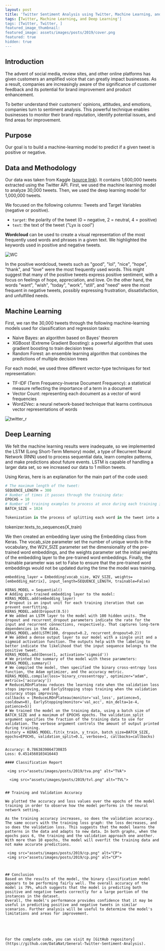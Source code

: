 ```yaml
---
layout: post
title: 'Twitter Sentiment Analysis using Twitter, Machine Learning, and Deep Learning'
tags: [Twitter, Machine Learning, and Deep Learning']
tags: [Twitter, Twitter, ]
featured_image_thumbnail:
featured_image: assets/images/posts/2019/cover.png
featured: true
hidden: true
---
```

## Introduction

The advent of social media, review sites, and other online platforms has given customers an amplified voice that can greatly impact businesses. As a result, companies are increasingly aware of the significance of customer feedback and its potential for brand improvement and product enhancement.

To better understand their customers' opinions, attitudes, and emotions, companies turn to sentiment analysis. This powerful technique enables businesses to monitor their brand reputation, identify potential issues, and find areas for improvement.

## Purpose

Our goal is to build a machine-learning model to predict if a given tweet is positive or negative.

## Data and Methodology

Our data was taken from Kaggle ([source link](https://www.kaggle.com/datasets/kazanova/sentiment140)). It contains 1,600,000 tweets extracted using the Twitter API. First, we used the machine learning model to analyze 30,000 tweets. Then, we used the deep learning model for 1,000,000 tweets.

We focused on the following columns: Tweets and Target Variables (negative or positive).
- `target`: the polarity of the tweet (0 = negative, 2 = neutral, 4 = positive)
- `text`: the text of the tweet ("Lyx is cool")

**Wordcloud** can be used to create a visual representation of the most frequently used words and phrases in a given text. We highlighted the keywords used in positive and negative tweets.

 <img src="assets/images/posts/2019/wc.png" alt="WC">

In the positive wordcloud, tweets such as "good", "lol", "nice", "hope", "thank", and "love" were the most frequently used words. This might suggest that many of the positive tweets express positive sentiment, with a focus on feelings of hope, appreciation, and love. On the other hand, the words "want", "wish", "today", "work", "still", and "need" were the most frequent in negative tweets, possibly expressing frustration, dissatisfaction, and unfulfilled needs.

## Machine Learning

First, we ran the 30,000 tweets through the following machine-learning models used for classification and regression tasks:
- Naive Bayes: an algorithm based on Bayes' theorem
- XGBoost (Extreme Gradient Boosting): a powerful algorithm that uses gradient boosting to train decision trees
- Random Forest: an ensemble learning algorithm that combines the predictions of multiple decision trees

For each model, we used three different vector-type techniques for text representation:
- TF-IDF (Term Frequency-Inverse Document Frequency): a statistical measure reflecting the importance of a term in a document
- Vector Count: representing each document as a vector of word frequencies
- Word2Vec: a neural network-based technique that learns continuous vector representations of words

 <img src="assets/images/posts/2019/twitter_r.png" alt="twitter_r">

## Deep Learning

We felt the machine learning results were inadequate, so we implemented the LSTM (Long Short-Term Memory) model, a type of Recurrent Neural Network (RNN) used to process sequential data, learn complex patterns, and make predictions about future events. LSTM is capable of handling a larger data set, so we increased our data to 1 million tweets.

Using Keras, here is an explanation for the main part of the code used:

```python
# The maximum length of the tweet:
SEQUENCE_LENGTH = 300
# Number of times it passes through the training data:
EPOCHS = 10
# Number of training examples to process at once during each training iteration:
BATCH_SIZE = 1024

Tokenization is the process of splitting each word in the tweet into a sequence of integer tokens that correspond to the words in each tweet in the sequence. We tokenized the tweets in the `X_train` using the tokenizer object, which was created earlier, and achieved the following results:

```
tokenizer.texts_to_sequences(X_train)

We then created an embedding layer using the Embedding class from Keras. The vocab_size parameter set the number of unique words in the vocabulary, the W2V_SIZE parameter set the dimensionality of the pre-trained word embeddings, and the weights parameter set the initial weights of the embedding layer to the pre-trained word embeddings. Finally, the trainable parameter was set to False to ensure that the pre-trained word embeddings would not be updated during the time the model was training.
```
embedding_layer = Embedding(vocab_size, W2V_SIZE, weights=[embedding_matrix], input_length=SEQUENCE_LENGTH, trainable=False)
```

```
KERAS_MODEL = Sequential()
# Adding pre-trained embedding layer to the model:
KERAS_MODEL.add(embedding_layer)
# Dropout is an input unit for each training iteration that can prevent overfitting.
KERAS_MODEL.add(Dropout(0.5))
# We added an LSTM layer to the model with 100 hidden units. The dropout and recurrent_dropout parameters indicate the rate for the input and recurrent connections, respectively. That captures long-term dependencies in the data.
KERAS_MODEL.add(LSTM(100, dropout=0.2, recurrent_dropout=0.2))
# We added a dense output layer to our model with a single unit and a sigmoid activation function. The outputs help with the labeling to better indicate the likelihood that the input sequence belongs to the positive tweet.
KERAS_MODEL.add(Dense(1, activation='sigmoid'))
# We printed the summary of the model with these parameters:
KERAS_MODEL.summary()
# We compiled the model, then specified the binary cross-entropy loss function, the Adam optimizer, and the accuracy metric.
KERAS_MODEL.compile(loss='binary_crossentropy', optimizer="adam", metrics=['accuracy'])
# ReduceLROnPlateau reduces the learning rate when the validation loss stops improving, and EarlyStopping stops training when the validation accuracy stops improving.
callbacks = [ReduceLROnPlateau(monitor='val_loss', patience=5, cooldown=0), EarlyStopping(monitor='val_acc', min_delta=1e-4, patience=5)]
# We trained the model on the training data, using a batch size of BATCH_SIZE and a maximum of EPOCHS epochs. The validation_split argument specifies the fraction of the training data to use for validation. The verbose argument controls the amount of output printed during training.
history = KERAS_MODEL.fit(x_train, y_train, batch_size=BATCH_SIZE, epochs=EPOCHS, validation_split=0.1, verbose=1, callbacks=callbacks) ```

Accuracy: 0.7863839864730835
Loss: 0.4514560103416443

#### Classification Report

 <img src="assets/images/posts/2019/tva.png" alt="TVA">

  <img src="assets/images/posts/2019/tvl.png" alt="TVL">


## Training and Validation Accuracy

We plotted the accuracy and loss values over the epochs of the model training in order to observe how the model performs in the neural network setting.

As the training accuracy increases, so does the validation accuracy. The same occurs with the training loss graph: the loss decreases, and so does the validation loss. This suggests that the model learns the patterns in the data and adapts to new data. In both graphs, when the epochs pass 6, the training and the validation approach one another. With more than 10 epochs, the model will overfit the training data and not make accurate predictions.

 <img src="assets/images/posts/2019/cp.png" alt="CP">
 <img src="assets/images/posts/2019/cp.png" alt="CP">



## Conclusion
Based on the results of the model, the binary classification model appears to be performing fairly well. The overall accuracy of the model is 79%, which suggests that the model is predicting both positive and negative tweets correctly for a large portion of the instances in the dataset.
Overall, the model's performance provides confidence that it may be useful in predicting positive and negative tweets in similar scenarios. Further analysis will be useful to determine the model's limitations and areas for improvement.





For the complete code, you can visit my [GitHub repository](https://github.com/DataNat/General-Twitter-Sentiment-Analysis).
